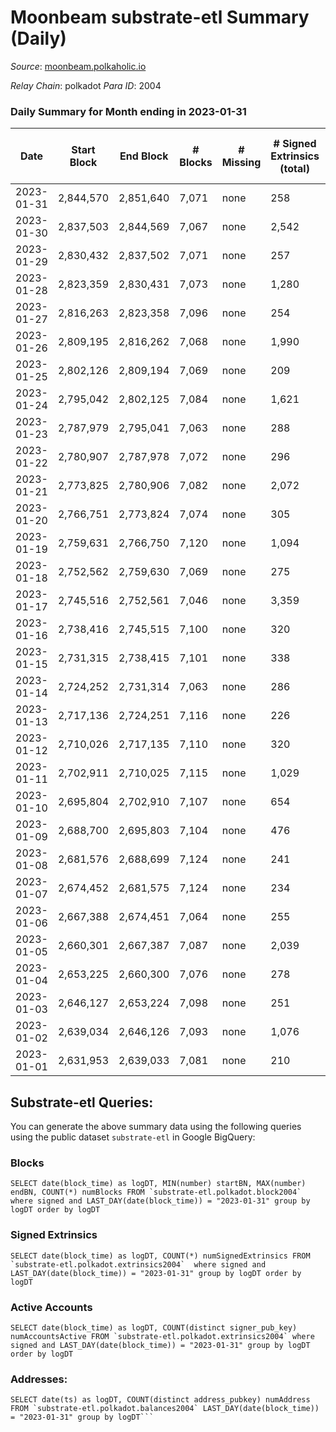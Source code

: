 # Moonbeam substrate-etl Summary (Daily)

_Source_: [moonbeam.polkaholic.io](https://moonbeam.polkaholic.io)

*Relay Chain*: polkadot
*Para ID*: 2004



### Daily Summary for Month ending in 2023-01-31


| Date | Start Block | End Block | # Blocks | # Missing | # Signed Extrinsics (total) | # Active Accounts | # Addresses with Balances | # Events | # Transfers | # XCM Transfers In | # XCM Transfers Out |
| ---- | ----------- | --------- | -------- | --------- | --------------------------- | ----------------- | ------------------------- | -------- | ----------- | ------------------ | ------------------- |
| 2023-01-31 | 2,844,570 | 2,851,640 | 7,071 | none | 258 | 152 | 1,924,889 | 507,960 | 7,353 ($2,903,247) | 91 ($109,502) | 76 ($138,214) |
| 2023-01-30 | 2,837,503 | 2,844,569 | 7,067 | none | 2,542 | 160 | 1,894,040 | 520,522 | 11,477 ($3,937,473) | 95 ($60,470.53) | 124 ($311,482) |
| 2023-01-29 | 2,830,432 | 2,837,502 | 7,071 | none | 257 | 152 | 1,891,795 | 500,888 | 8,981 ($2,470,261) | 116 ($350,143) | 93 ($58,283.44) |
| 2023-01-28 | 2,823,359 | 2,830,431 | 7,073 | none | 1,280 | 161 | 1,878,722 | 494,534 | 9,093 ($3,093,618) | 103 ($110,044) | 98 ($108,690) |
| 2023-01-27 | 2,816,263 | 2,823,358 | 7,096 | none | 254 | 149 | 1,877,712 | 513,660 | 8,508 ($2,817,123) | 118 ($44,255.30) | 80 ($20,948.48) |
| 2023-01-26 | 2,809,195 | 2,816,262 | 7,068 | none | 1,990 | 157 | 1,872,027 | 556,988 | 10,727 ($10,040,246) | 143 ($168,546) | 85 ($94,897.43) |
| 2023-01-25 | 2,802,126 | 2,809,194 | 7,069 | none | 209 | 132 |  | 509,260 | 10,415 ($4,701,411) | 94 ($219,683) | 80 ($301,015) |
| 2023-01-24 | 2,795,042 | 2,802,125 | 7,084 | none | 1,621 | 147 | 1,854,067 | 536,372 | 10,559 ($6,078,456) | 107 ($298,948) | 105 ($274,535) |
| 2023-01-23 | 2,787,979 | 2,795,041 | 7,063 | none | 288 | 174 | 1,851,031 | 627,261 | 13,227 ($8,588,701) | 134 ($345,893) | 133 ($675,843) |
| 2023-01-22 | 2,780,907 | 2,787,978 | 7,072 | none | 296 | 163 | 1,846,327 | 659,789 | 12,733 ($5,984,979) | 191 ($320,340) | 107 ($386,647) |
| 2023-01-21 | 2,773,825 | 2,780,906 | 7,082 | none | 2,072 | 141 | 1,835,937 | 582,023 | 12,877 ($5,360,223) | 126 ($455,568) | 89 ($423,912) |
| 2023-01-20 | 2,766,751 | 2,773,824 | 7,074 | none | 305 | 142 | 1,828,464 | 585,803 | 8,404 ($3,827,632) | 86 ($338,314) | 88 ($380,943) |
| 2023-01-19 | 2,759,631 | 2,766,750 | 7,120 | none | 1,094 | 119 | 1,778,501 | 510,315 | 7,257 ($4,814,756) | 55 ($298,041) | 72 ($238,624) |
| 2023-01-18 | 2,752,562 | 2,759,630 | 7,069 | none | 275 | 140 | 1,751,958 | 624,483 | 9,858 ($4,589,885) | 97 ($372,703) | 99 ($332,894) |
| 2023-01-17 | 2,745,516 | 2,752,561 | 7,046 | none | 3,359 | 147 | 1,713,264 | 568,780 | 12,367 ($4,368,567) | 94 ($907,708) | 117 ($522,271) |
| 2023-01-16 | 2,738,416 | 2,745,515 | 7,100 | none | 320 | 156 | 1,707,521 | 554,484 | 9,225 ($6,487,001) | 86 ($671,158) | 106 ($518,992) |
| 2023-01-15 | 2,731,315 | 2,738,415 | 7,101 | none | 338 | 160 | 1,697,360 | 608,871 | 12,634 ($12,046,016) | 135 ($344,993) | 94 ($491,356) |
| 2023-01-14 | 2,724,252 | 2,731,314 | 7,063 | none | 286 | 172 | 1,686,116 | 674,790 | 15,859 ($6,878,200) | 170 ($534,032) | 241 ($784,827) |
| 2023-01-13 | 2,717,136 | 2,724,251 | 7,116 | none | 226 | 150 | 1,682,105 | 484,763 | 8,598 ($5,119,285) | 112 ($272,472) | 80 ($362,915) |
| 2023-01-12 | 2,710,026 | 2,717,135 | 7,110 | none | 320 | 160 | 1,679,464 | 547,744 | 10,757 ($8,469,259) | 119 ($567,401) | 125 ($708,704) |
| 2023-01-11 | 2,702,911 | 2,710,025 | 7,115 | none | 1,029 | 785 | 1,676,207 | 476,973 | 9,183 ($22,559,514) | 118 ($965,576) | 100 ($538,084) |
| 2023-01-10 | 2,695,804 | 2,702,910 | 7,107 | none | 654 | 361 | 1,674,326 | 496,766 | 10,690 ($6,145,877) | 124 ($368,324) | 105 ($125,909) |
| 2023-01-09 | 2,688,700 | 2,695,803 | 7,104 | none | 476 | 254 | 1,667,739 | 522,192 | 12,143 ($7,766,890) | 160 ($1,064,860) | 134 ($748,521) |
| 2023-01-08 | 2,681,576 | 2,688,699 | 7,124 | none | 241 | 142 | 1,658,856 | 481,576 | 10,093 ($1,690,712) | 117 ($91,947.80) | 87 ($86,865.24) |
| 2023-01-07 | 2,674,452 | 2,681,575 | 7,124 | none | 234 | 140 | 1,653,404 | 434,047 | 7,638 ($2,292,368) | 52 ($305,688) | 52 ($280,194) |
| 2023-01-06 | 2,667,388 | 2,674,451 | 7,064 | none | 255 | 151 | 1,648,485 | 526,847 | 9,345 ($2,659,652) | 65 ($77,808.58) | 103 ($276,973) |
| 2023-01-05 | 2,660,301 | 2,667,387 | 7,087 | none | 2,039 | 145 | 1,631,551 | 468,976 | 9,399 ($1,981,668) | 66 ($62,181.03) | 67 ($77,120.22) |
| 2023-01-04 | 2,653,225 | 2,660,300 | 7,076 | none | 278 | 166 | 1,612,990 | 481,576 | 8,448 ($2,650,809) | 85 ($253,337) | 81 ($280,490) |
| 2023-01-03 | 2,646,127 | 2,653,224 | 7,098 | none | 251 | 128 | 1,598,885 | 472,876 | 8,222 ($3,617,285) | 91 ($379,897) | 78 ($235,556) |
| 2023-01-02 | 2,639,034 | 2,646,126 | 7,093 | none | 1,076 | 138 | 1,595,554 | 546,430 | 10,018 ($5,913,300) | 100 ($58,424.06) | 156 ($357,316) |
| 2023-01-01 | 2,631,953 | 2,639,033 | 7,081 | none | 210 | 118 | 1,590,557 | 608,293 | 7,972 ($1,692,241) | 80 ($514,404) | 98 ($130,313) |

## Substrate-etl Queries:
You can generate the above summary data using the following queries using the public dataset `substrate-etl` in Google BigQuery:


### Blocks
```
SELECT date(block_time) as logDT, MIN(number) startBN, MAX(number) endBN, COUNT(*) numBlocks FROM `substrate-etl.polkadot.block2004`  where signed and LAST_DAY(date(block_time)) = "2023-01-31" group by logDT order by logDT
```


### Signed Extrinsics
```
SELECT date(block_time) as logDT, COUNT(*) numSignedExtrinsics FROM `substrate-etl.polkadot.extrinsics2004`  where signed and LAST_DAY(date(block_time)) = "2023-01-31" group by logDT order by logDT
```


### Active Accounts
```
SELECT date(block_time) as logDT, COUNT(distinct signer_pub_key) numAccountsActive FROM `substrate-etl.polkadot.extrinsics2004` where signed and LAST_DAY(date(block_time)) = "2023-01-31" group by logDT order by logDT
```


### Addresses:
```
SELECT date(ts) as logDT, COUNT(distinct address_pubkey) numAddress FROM `substrate-etl.polkadot.balances2004` LAST_DAY(date(block_time)) = "2023-01-31" group by logDT```

